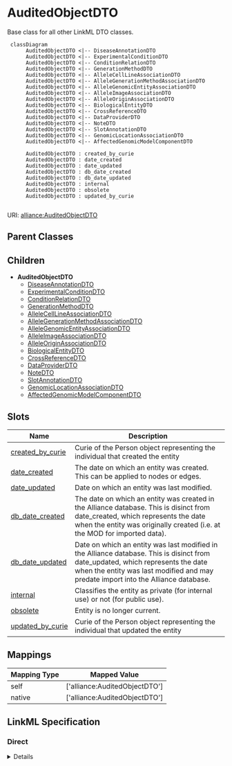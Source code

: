 # AuditedObjectDTO

Base class for all other LinkML DTO classes.


```mermaid
 classDiagram
      AuditedObjectDTO <|-- DiseaseAnnotationDTO
      AuditedObjectDTO <|-- ExperimentalConditionDTO
      AuditedObjectDTO <|-- ConditionRelationDTO
      AuditedObjectDTO <|-- GenerationMethodDTO
      AuditedObjectDTO <|-- AlleleCellLineAssociationDTO
      AuditedObjectDTO <|-- AlleleGenerationMethodAssociationDTO
      AuditedObjectDTO <|-- AlleleGenomicEntityAssociationDTO
      AuditedObjectDTO <|-- AlleleImageAssociationDTO
      AuditedObjectDTO <|-- AlleleOriginAssociationDTO
      AuditedObjectDTO <|-- BiologicalEntityDTO
      AuditedObjectDTO <|-- CrossReferenceDTO
      AuditedObjectDTO <|-- DataProviderDTO
      AuditedObjectDTO <|-- NoteDTO
      AuditedObjectDTO <|-- SlotAnnotationDTO
      AuditedObjectDTO <|-- GenomicLocationAssociationDTO
      AuditedObjectDTO <|-- AffectedGenomicModelComponentDTO
      
      AuditedObjectDTO : created_by_curie
      AuditedObjectDTO : date_created
      AuditedObjectDTO : date_updated
      AuditedObjectDTO : db_date_created
      AuditedObjectDTO : db_date_updated
      AuditedObjectDTO : internal
      AuditedObjectDTO : obsolete
      AuditedObjectDTO : updated_by_curie
      
```



URI: [alliance:AuditedObjectDTO](http://alliancegenome.org/AuditedObjectDTO)


## Parent Classes





## Children

* **AuditedObjectDTO**
    * [DiseaseAnnotationDTO](DiseaseAnnotationDTO.md)
    * [ExperimentalConditionDTO](ExperimentalConditionDTO.md)
    * [ConditionRelationDTO](ConditionRelationDTO.md)
    * [GenerationMethodDTO](GenerationMethodDTO.md)
    * [AlleleCellLineAssociationDTO](AlleleCellLineAssociationDTO.md)
    * [AlleleGenerationMethodAssociationDTO](AlleleGenerationMethodAssociationDTO.md)
    * [AlleleGenomicEntityAssociationDTO](AlleleGenomicEntityAssociationDTO.md)
    * [AlleleImageAssociationDTO](AlleleImageAssociationDTO.md)
    * [AlleleOriginAssociationDTO](AlleleOriginAssociationDTO.md)
    * [BiologicalEntityDTO](BiologicalEntityDTO.md)
    * [CrossReferenceDTO](CrossReferenceDTO.md)
    * [DataProviderDTO](DataProviderDTO.md)
    * [NoteDTO](NoteDTO.md)
    * [SlotAnnotationDTO](SlotAnnotationDTO.md)
    * [GenomicLocationAssociationDTO](GenomicLocationAssociationDTO.md)
    * [AffectedGenomicModelComponentDTO](AffectedGenomicModelComponentDTO.md)



## Slots

| Name | Description  |
| ---  | ---  |
| [created_by_curie](created_by_curie.md) | Curie of the Person object representing the individual that created the entity |
| [date_created](date_created.md) | The date on which an entity was created. This can be applied to nodes or edges. |
| [date_updated](date_updated.md) | Date on which an entity was last modified. |
| [db_date_created](db_date_created.md) | The date on which an entity was created in the Alliance database.  This is disinct from date_created, which represents the date when the entity was originally created (i.e. at the MOD for imported data). |
| [db_date_updated](db_date_updated.md) | Date on which an entity was last modified in the Alliance database.  This is disinct from date_updated, which represents the date when the entity was last modified and may predate import into the Alliance database. |
| [internal](internal.md) | Classifies the entity as private (for internal use) or not (for public use). |
| [obsolete](obsolete.md) | Entity is no longer current. |
| [updated_by_curie](updated_by_curie.md) | Curie of the Person object representing the individual that updated the entity |


## Mappings

| Mapping Type | Mapped Value |
| ---  | ---  |
| self | ['alliance:AuditedObjectDTO'] |
| native | ['alliance:AuditedObjectDTO'] |




## LinkML Specification

<!-- TODO: investigate https://stackoverflow.com/questions/37606292/how-to-create-tabbed-code-blocks-in-mkdocs-or-sphinx -->

### Direct

<details>
```yaml
name: AuditedObjectDTO
description: Base class for all other LinkML DTO classes.
from_schema: https://github.com/alliance-genome/agr_curation_schema/core.yaml
slots:
- created_by_curie
- date_created
- updated_by_curie
- date_updated
- db_date_created
- db_date_updated
- internal
- obsolete

```
</details>

### Induced

<details>
```yaml
name: AuditedObjectDTO
description: Base class for all other LinkML DTO classes.
from_schema: https://github.com/alliance-genome/agr_curation_schema/core.yaml
attributes:
  created_by_curie:
    name: created_by_curie
    description: Curie of the Person object representing the individual that created
      the entity
    from_schema: https://github.com/alliance-genome/agr_curation_schema/core.yaml
    domain: AuditedObjectDTO
    alias: created_by_curie
    owner: AuditedObjectDTO
    domain_of:
    - AuditedObjectDTO
    range: string
  date_created:
    name: date_created
    description: The date on which an entity was created. This can be applied to nodes
      or edges.
    from_schema: https://github.com/alliance-genome/agr_curation_schema/core.yaml
    aliases:
    - creation_date
    exact_mappings:
    - dct:createdOn
    - WIKIDATA_PROPERTY:P577
    alias: date_created
    owner: AuditedObjectDTO
    domain_of:
    - AuditedObject
    - AuditedObjectDTO
    range: datetime
  updated_by_curie:
    name: updated_by_curie
    description: Curie of the Person object representing the individual that updated
      the entity
    from_schema: https://github.com/alliance-genome/agr_curation_schema/core.yaml
    domain: AuditedObjectDTO
    alias: updated_by_curie
    owner: AuditedObjectDTO
    domain_of:
    - AuditedObjectDTO
    range: string
  date_updated:
    name: date_updated
    description: Date on which an entity was last modified.
    from_schema: https://github.com/alliance-genome/agr_curation_schema/core.yaml
    aliases:
    - date_last_modified
    alias: date_updated
    owner: AuditedObjectDTO
    domain_of:
    - AuditedObject
    - AuditedObjectDTO
    range: datetime
  db_date_created:
    name: db_date_created
    description: The date on which an entity was created in the Alliance database.  This
      is disinct from date_created, which represents the date when the entity was
      originally created (i.e. at the MOD for imported data).
    from_schema: https://github.com/alliance-genome/agr_curation_schema/core.yaml
    alias: db_date_created
    owner: AuditedObjectDTO
    domain_of:
    - AuditedObject
    - AuditedObjectDTO
    range: datetime
  db_date_updated:
    name: db_date_updated
    description: Date on which an entity was last modified in the Alliance database.  This
      is disinct from date_updated, which represents the date when the entity was
      last modified and may predate import into the Alliance database.
    from_schema: https://github.com/alliance-genome/agr_curation_schema/core.yaml
    alias: db_date_updated
    owner: AuditedObjectDTO
    domain_of:
    - AuditedObject
    - AuditedObjectDTO
    range: datetime
  internal:
    name: internal
    description: Classifies the entity as private (for internal use) or not (for public
      use).
    notes:
    - Default value is true.
    from_schema: https://github.com/alliance-genome/agr_curation_schema/core.yaml
    alias: internal
    owner: AuditedObjectDTO
    domain_of:
    - AuditedObject
    - AuditedObjectDTO
    range: boolean
    required: true
  obsolete:
    name: obsolete
    description: Entity is no longer current.
    notes:
    - Obsolete entities are preserved in the database for posterity but should not
      be publicly displayed.
    from_schema: https://github.com/alliance-genome/agr_curation_schema/core.yaml
    alias: obsolete
    owner: AuditedObjectDTO
    domain_of:
    - AuditedObject
    - AuditedObjectDTO
    range: boolean

```
</details>